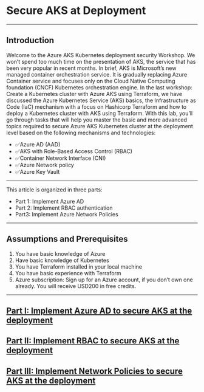 # Secure AKS at Deployment 
-----

## Introduction
Welcome to the Azure AKS Kubernetes deployment security Workshop.
We won’t spend too much time on the presentation of AKS, the service that has been very popular in recent months.
In brief, AKS is Microsoft’s new managed container orchestration service. It is gradually replacing Azure Container service and focuses only on the Cloud Native Computing foundation (CNCF) Kubernetes orchestration engine.
In the last workshop: Create a Kubernetes cluster with Azure AKS using Terraform, we have discussed the Azure Kubernetes Service (AKS) basics, the Infrastructure as Code (IaC) mechanism with a focus on Hashicorp Terraform and how to deploy a Kubernetes cluster with AKS using Terraform.
With this lab, you’ll go through tasks that will help you  master the basic and more advanced topics required to secure Azure AKS Kubernetes cluster at the deployment level based on the following mechanisms and technologies:

* ✅Azure AD (AAD)
* ✅AKS with Role-Based Access Control (RBAC)
* ✅Container Network Interface (CNI)
* ✅Azure Network policy
* ✅Azure Key Vault

------

This article is organized in three parts:

* Part 1: Implement Azure AD
* Part 2: Implement RBAC authentication
* Part3: Implement Azure Network Policies

------
## Assumptions and Prerequisites

1. You have basic knowledge of Azure
2. Have basic knowledge of Kubernetes
3. You have Terraform installed in your local machine
4. You have basic experience with Terraform
5. Azure subscription: Sign up for an Azure account, if you don’t own one already. You will receive USD200 in free credits.

-----
## [Part I: Implement Azure AD to secure AKS at the deployment](https://aymen-segni.com/index.php/2020/01/03/secure-aks-at-the-deployment-part-1/)
## [Part II: Implement RBAC to secure AKS at the deployment](https://aymen-segni.com/index.php/2020/01/03/secure-aks-at-the-deployment-part-2/)
## [Part III: Implement Network Policies to secure AKS at the deployment](https://aymen-segni.com/index.php/2020/01/03/secure-aks-at-the-deployment-part-3/)
